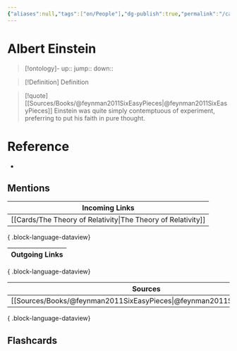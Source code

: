 ```yaml
---
{"aliases":null,"tags":["on/People"],"dg-publish":true,"permalink":"/cards/albert-einstein/","dgPassFrontmatter":true}
---
```


# Albert Einstein

> [!ontology]-
> up:: 
> jump:: 
> down:: 

> [!Definition] Definition

> [!quote] [[Sources/Books/@feynman2011SixEasyPieces\|@feynman2011SixEasyPieces]]
> Einstein was quite simply contemptuous of experiment, preferring to put his faith in pure thought.

# Reference

- 

## Mentions

| Incoming Links                                                  |
| --------------------------------------------------------------- |
| [[Cards/The Theory of Relativity\|The Theory of Relativity]] |

{ .block-language-dataview}

| Outgoing Links |
| -------------- |

{ .block-language-dataview}

| Sources                                                                   |
| ------------------------------------------------------------------------- |
| [[Sources/Books/@feynman2011SixEasyPieces\|@feynman2011SixEasyPieces]] |

{ .block-language-dataview}

## Flashcards
